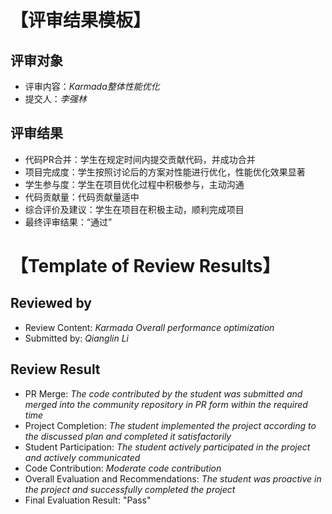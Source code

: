 # 【评审结果模板】
## 评审对象
- 评审内容：*Karmada整体性能优化*
- 提交人：*李强林*
## 评审结果
- 代码PR合并：学生在规定时间内提交贡献代码，并成功合并
- 项目完成度：学生按照讨论后的方案对性能进行优化，性能优化效果显著
- 学生参与度：学生在项目优化过程中积极参与，主动沟通
- 代码贡献量：代码贡献量适中
- 综合评价及建议：学生在项目在积极主动，顺利完成项目
- 最终评审结果：“通过”

# 【Template of Review Results】
## Reviewed by
- Review Content: *Karmada Overall performance optimization*
- Submitted by: *Qianglin Li*
## Review Result
- PR Merge: *The code contributed by the student was submitted and merged into the community repository in PR form within the required time*
- Project Completion: *The student implemented the project according to the discussed plan and completed it satisfactorily*
- Student Participation: *The student actively participated in the project and actively communicated*
- Code Contribution: *Moderate code contribution*
- Overall Evaluation and Recommendations: *The student was proactive in the project and successfully completed the project*
- Final Evaluation Result: "Pass"